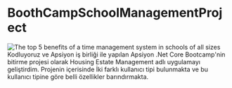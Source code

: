 # BoothCampSchoolManagementProject
![The top 5 benefits of a time management system in schools of all sizes](https://github.com/akkaya64/BoothCampSchoolManagementProject/assets/97364039/0abdb936-04ed-43e5-8717-5995690d8891)
Kodluyoruz ve Apsiyon iş birliği ile yapılan Apsiyon .Net Core Bootcamp'nin bitirme projesi olarak Housing Estate Management adlı uygulamayı geliştirdim. Projenin içerisinde İki farklı kullanıcı tipi bulunmakta ve bu kullanıcı tipine göre belli özellikler barındırmakta.
